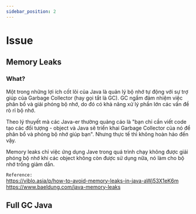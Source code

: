 ```yaml
---
sidebar_position: 2
---
```


# Issue
## Memory Leaks
### What?
Một trong những lợi ích cốt lõi của Java là quản lý bộ nhớ tự động với sự trợ giúp của Garbage Collector (hay gọi tắt là GC). GC ngầm đảm nhiệm việc phân bổ và giải phóng bộ nhớ, do đó có khả năng xử lý phần lớn các vấn đề rò rỉ bộ nhớ.   

Theo lý thuyết mà các Java-er thường quảng cáo là "bạn chỉ cần viết code tạo các đối tượng - object và Java sẽ triển khai Garbage Collector của nó để phân bổ và phóng bộ nhớ giúp bạn". Nhưng thực tế thì không hoàn hảo đến vậy.   

Memory leaks chỉ việc ứng dụng Jave trong quá trình chạy không được giải phóng bộ nhớ khi các object không còn được sử dụng nữa, nó làm cho bộ nhớ trống giảm dần.   


`Reference:`   
https://viblo.asia/p/how-to-avoid-memory-leaks-in-java-aWj53X1eK6m    
https://www.baeldung.com/java-memory-leaks      


## Full GC Java

